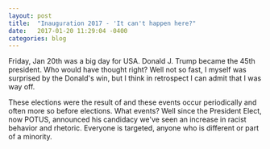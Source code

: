 ```yaml
---
layout: post
title:  "Inauguration 2017 - 'It can't happen here?"
date:   2017-01-20 11:29:04 -0400
categories: blog
---
```


Friday, Jan 20th was a big day for USA. Donald J. Trump became the 45th president. Who would have thought right? Well not so fast, I myself was surprised by the Donald's win, but I think in retrospect I can admit that I was way off. 

These elections were the result of and these events occur periodically and often more so before elections. What events? Well since the President Elect, now POTUS, announced his candidacy we've seen an increase in racist behavior and rhetoric. Everyone is targeted, anyone who is different or part of a minority. 